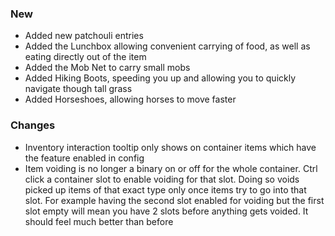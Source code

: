 ### New

- Added new patchouli entries
- Added the Lunchbox allowing convenient carrying of food, as well as eating directly out of the item
- Added the Mob Net to carry small mobs
- Added Hiking Boots, speeding you up and allowing you to quickly navigate though tall grass
- Added Horseshoes, allowing horses to move faster

### Changes

- Inventory interaction tooltip only shows on container items which have the feature enabled in config
- Item voiding is no longer a binary on or off for the whole container. Ctrl click a container slot to enable voiding
  for that slot. Doing so voids picked up items of that exact type only once items try to go into that slot. For example
  having the second slot enabled for voiding but the first slot empty will mean you have 2 slots before anything gets
  voided. It should feel much better than before